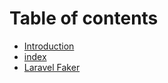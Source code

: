 # Table of contents

* [Introduction](README.md)
* [index](index.md)
* [Laravel Faker](laravel-faker.md)

